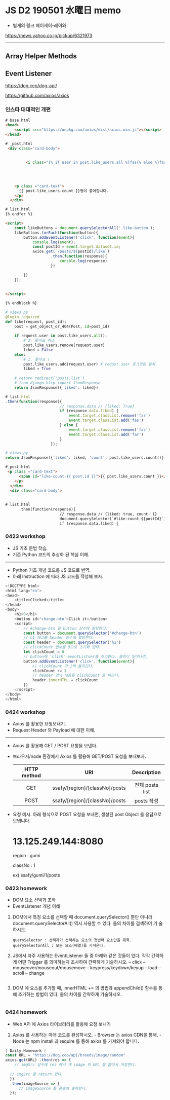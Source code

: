 # JS D2 190501 水曜日 memo

* 별개의 링크 헤이세이-레이와

<https://news.yahoo.co.jp/pickup/6321973>

----

##  Array Helper Methods



## Event Listener





<https://dog.ceo/dog-api/>



<https://github.com/axios/axios>





### 인스타 대대적인 개편

```html
# base.html
<head>
    <script src="https://unpkg.com/axios/dist/axios.min.js"></script>
</head>

# _post.html
 <div class="card-body">
  
      
         <i class="{% if user in post.like_users.all %}fas{% else %}far{% endif %} fa-heart like-button" data-id="{{ post.id }}"></i>
      
      
     
    
    <p class ="card-text">
      {{ post.like_users.count }}명이 좋아합니다.
    </p>
  </div>

# list.html
{% endfor %}

<script>
    const likeButtons = document.querySelectorAll('.like-button');
    likeButtons.forEach(function(button){
        button.addEventListener('click', function(event){
            console.log(event);
            const postId = event.target.dataset.id;
            axios.get(`/posts/${postId}/like`)
                    .then(function(response){
                        console.log(response)
                    })
            
        })
    });
    
    
</script>

{% endblock %}
```

```python
# views.py
@login_required
def like(request, post_id):
    post = get_object_or_404(Post, id=post_id)
    
    if request.user in post.like_users.all():
        # 2. 좋아요 취소
        post.like_users.remove(request.user)
        liked = False
    else:
        # 1. 좋아요 !
        post.like_users.add(request.user) # requst.user 로그인된 유저.
        liked = True
        
    # return redirect('posts:list')
    # from django.http import JsonResponse
    return JsonResponse({'liked': liked})
```

```javascript
# list.html
.then(function(response){
                        // response.data // {liked: True}
                        if (response.data.liked) {
                            event.target.classList.remove('far')
                            event.target.classList.add('fas')
                        } else {
                            event.target.classList.remove('fas')
                            event.target.classList.add('far')
                        }
                    });
```





```python
# views.py
return JsonResponse({'liked': liked, 'count': post.like_users.count()})
```

```html
#_post.html
 <p class ="card-text">
      <span id="like-count-{{ post.id }}">{{ post.like_users.count }}</span>명이 좋아합니다.
    </p>
  </div>
  <div class="card-body">
      
      
# list.html
      .then(function(response){
                        // response.data // {liked: true, count: 1}
                        document.querySelector(`#like-count-${postId}`).innerText = response.data.count
                        if (response.data.liked) {
```







### 0423 workshop

*  JS 기초 문법 학습. 
* 기존 Python 코드의 추상화 된 핵심 이해.

---

* Python 기초 개념 코드를 JS 코드로 번역.
* 아래 Instruction 에 따라 JS 코드를 작성해 보자.

```javascript
<!DOCTYPE html> 
<html lang="en"> 
<head> 
    <title>Clicked</title> 
</head> 
<body> 
    <h1>0</h1> 
	<button id="change-btn">Click it</button> 
	<script> 
    	// #change-btn 을 button 상수에 할당한다.
		const button = document.querySelector('#change-btn')
   	 	// h1 태그를 header 상수에 할당한다.
		const header = document.querySelector('h1')
    	// clickCount 변수를 0으로 초기화 한다.
		let clickCount = 0
    	// button에 'click' eventListner를 추가한다. 클릭이 일어나면, 
		button.addEventListener('click', function(event){
    		// clickCount 가 1씩 올라간다.
			clickCount += 1
    		// header 안의 내용을 clickCount 로 바꾼다. 
            header.innerHTML = clickCount
        })
    </script> 
</body> 
</html>
```



### 0424 workshop

* Axios 를 활용한 요청보내기. 
* Request Header 와 Payload 에 대한 이해.

----

* Axios 를 활용해 GET / POST 요청을 보낸다.

* 브라우저/node 환경에서 Axios 를 활용해 GET/POST 요청을 보내보자.

  | HTTP method |              URI               |   Description   |
  | :---------: | :----------------------------: | :-------------: |
  |     GET     | ssafy/[region]/[classNo]/posts | 전체 posts list |
  |    POST     | ssafy/[region]/[classNo]/posts |   posts 작성    |

  

* 요청 예시. 아래 형식으로 POST 요청을 보내면, 생성된 post Object 를 응답으로 보냅니다.

  # 13.125.249.144:8080

  region : gumi

  classNo : 1

  ex) ssafy/gumi/1/posts



### 0423 homework

* DOM 요소 선택과 조작 
* EventListener 개념 이해

1. DOM에서 특정 요소를 선택할 때 document.querySelector() 뿐만 아니라 document.querySelectorAll() 역시 사용할 수 있다. 둘의 차이를 검색하여 기 술하시오.

   ```
   querySelector : 선택자가 선택하는 요소의 첫번째 요소만을 취득.
   querySelectorAll : 모든 요소(배열)를 가져온다.
   ```

   

2. JS에서 자주 사용하는 EventListener 들 중 아래와 같은 것들이 있다. 각각 간략하게 어떤 Trigger 를 의미하는지 조사하여 간략하게 기술하시오. – click – mouseover/mouseout/mousemove – keypress/keydown/keyup – load – scroll – change

   ```
   
   ```

   

3. DOM 에 요소를 추가할 때, innerHTML += 의 방법과 appendChild() 함수를 통해 추가하는 방법이 있다. 둘의 차이를 간략하게 기술하시오.

   ```
   
   ```

   

### 0424 homework

* Web API 에 Axios 라이브러리를 활용해 요청 보내기

1. Axios 를 사용하는 아래 코드를 완성하시오. - Browser 는 axios CDN을 통해, - Node 는 npm install 과 require 를 통해 axios 를 가져와야 합니다.

  ```javascript
  | Daily Homework |
  const URL = "https://dog.ceo/api/breeds/image/random"
  axios.get(URL) .then(res => { 
      // imgSrc 상수에 res 에서 개 image 의 URL 을 뽑아서 저장한다.
      
  	// imgSrc 를 return 한다.
  	}) 
  	.then(imageSource => { 
      	// imageSource 를 콘솔에 출력한다. 
  	});
  ```

  